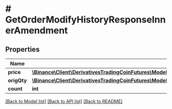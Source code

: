 # # GetOrderModifyHistoryResponseInnerAmendment

## Properties

Name | Type | Description | Notes
------------ | ------------- | ------------- | -------------
**price** | [**\Binance\Client\DerivativesTradingCoinFutures\Model\GetOrderModifyHistoryResponseInnerAmendmentPrice**](GetOrderModifyHistoryResponseInnerAmendmentPrice.md) |  | [optional]
**origQty** | [**\Binance\Client\DerivativesTradingCoinFutures\Model\GetOrderModifyHistoryResponseInnerAmendmentOrigQty**](GetOrderModifyHistoryResponseInnerAmendmentOrigQty.md) |  | [optional]
**count** | **int** |  | [optional]

[[Back to Model list]](../../README.md#models) [[Back to API list]](../../README.md#endpoints) [[Back to README]](../../README.md)
